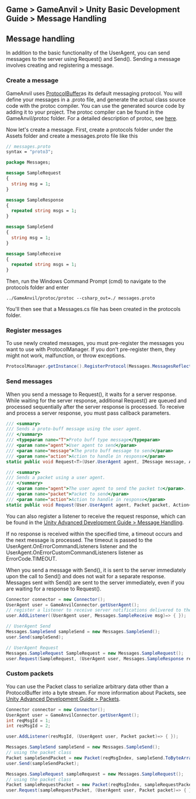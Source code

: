 ## Game > GameAnvil > Unity Basic Development Guide > Message Handling

## Message handling

In addition to the basic functionality of the UserAgent, you can send messages to the server using Request() and Send(). Sending a message involves creating and registering a message.

### Create a message

GameAnvil uses [ProtocolBuffer](https://developers.google.com/protocol-buffers/docs/proto3)as its default messaging protocol. You will define your messages in a .proto file, and generate the actual class source code with the protoc compiler. You can use the generated source code by adding it to your project. The protoc compiler can be found in the GameAnvil/protoc folder. For a detailed description of protoc, see [here](https://developers.google.com/protocol-buffers/docs/proto3#generating).

Now let's create a message. First, create a protocols folder under the Assets folder and create a messages.proto file like this

```protobuf
// messages.proto
syntax = "proto3";

package Messages;

message SampleRequest
{
  string msg = 1;
}

message SampleResponse
{
  repeated string msgs = 1;
}

message SampleSend
{
  string msg = 1;
}

message SampleReceive
{
  repeated string msgs = 1;
}
```

Then, run the Windows Command Prompt (cmd) to navigate to the protocols folder and enter

```
../GameAnvil/protoc/protoc --csharp_out=./ messages.proto
```

You'll then see that a Messages.cs file has been created in the protocols folder. 

### Register messages

To use newly created messages, you must pre-register the messages you want to use with ProtocolManager. If you don't pre-register them, they might not work, malfunction, or throw exceptions.

```c#
ProtocolManager.getInstance().RegisterProtocol(Messages.MessagesReflection.Descriptor);
```

### Send messages

When you send a message to Request(), it waits for a server response. While waiting for the server response, additional Request() are queued and processed sequentially after the server response is processed. To receive and process a server response, you must pass callback parameters.

```c#
/// <summary>
/// Sends a proto-buff message using the user agent.
/// </summary>
/// <typeparam name="T">Proto buff type message</typeparam>
/// <param name="agent">User agent to send</param>
/// <param name="message">The proto buff message to send</param>
/// <param name="action">Action to handle in response</param>
static public void Request<T>(User.UserAgent agent, IMessage message, Action<User.UserAgent, T> action) where T : IMessage;

/// <summary>
/// Sends a packet using a user agent.
/// </summary>
/// <param name="agent">The user agent to send the packet to</param>.
/// <param name="packet">Packet to send</param>
/// <param name="action">Action to handle in response</param>
static public void Request(User.UserAgent agent, Packet packet, Action<User.UserAgent, Packet> action);
```

You can also register a listener to receive the request response, which can be found in the [Unity Advanced Development Guide > Message Handling](../unity-advanced/unity-advanced-04-message-handling.md).

If no response is received within the specified time, a timeout occurs and the next message is processed. The timeout is passed to the UserAgent.OnErrorCommandListeners listener and the UserAgent.OnErrorCustomCommandListeners listener as ErrorCode.TIMEOUT.

When you send a message with Send(), it is sent to the server immediately upon the call to Send() and does not wait for a separate response. Messages sent with Send() are sent to the server immediately, even if you are waiting for a response to Request().

```c#
Connector connector = new Connector();
UserAgent user = GameAnvilConnector.getUserAgent();
// register a listener to receive server notifications delivered to the UserAgent
user.AddListener((UserAgent user, Messages.SampleReceive msg)=> { }); 

// UserAgent Send
Messages.SampleSend sampleSend = new Messages.SampleSend(); 
user.Send(sampleSend);

// UserAgent Request
Messages.SampleRequest SampleRequest = new Messages.SampleRequest();
user.Request(SampleRequest, (UserAgent user, Messages.SampleResponse res) => { }); // pass callback parameters
```

### Custom packets

You can use the Packet class to serialize arbitrary data other than a ProtocolBuffer into a byte stream. For more information about Packets, see [Unity Advanced Development Guide > Packets](../unity-advanced/unity-advanced-05-packet.md).

```c#
Connector connector = new Connector();
UserAgent user = GameAnvilConnector.getUserAgent();
int reqMsgId = 1;
int resMsgId = 2;

user.AddListener(resMsgId, (UserAgent user, Packet packet)=> { });

Messages.SampleSend sampleSend = new Messages.SampleSend(); 
// using the packet class
Packet sampleSendPacket = new Packet(reqMsgIndex, sampleSend.ToByteArray())
user.Send(sampleSendPacket);

Messages.SampleRequest sampleRequest = new Messages.SampleRequest();
// using the packet class
Packet sampleRequestPacket = new Packet(reqMsgIndex, sampleRequestPacket.ToByteArray())
user.Request(sampleRequestPacket, (UserAgent user, Packet packet)=> { });
```